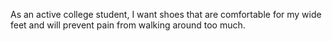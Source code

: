 As an active college student, I want shoes that are comfortable for my wide feet and will prevent pain from walking around too much.
